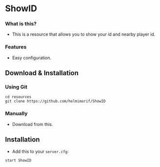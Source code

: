 # ShowID

### What is this?

* This is a resource that allows you to show your id and nearby player id.

### Features
- Easy configuration.

## Download & Installation

### Using Git
```
cd resources
git clone https://github.com/helmimarif/ShowID
```

### Manually
- Download from this.

## Installation
- Add this to your `server.cfg`:

```
start ShowID
```